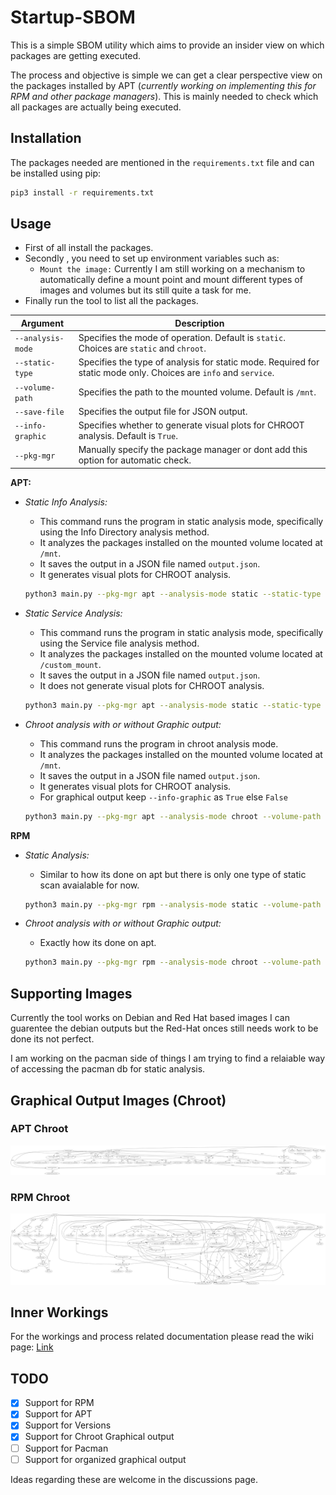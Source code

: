 # Startup-SBOM

This is a simple SBOM utility which aims to provide an insider view on which packages are getting executed.

The process and objective is simple we can get a clear perspective view on the packages installed by APT (*currently working on implementing this for RPM and other package managers*). This is mainly needed to check which all packages are actually being executed.

## Installation
The packages needed are mentioned in the  `requirements.txt` file and can be installed using pip:
```bash
pip3 install -r requirements.txt
```

## Usage
- First of all install the packages.
- Secondly , you need to set up environment variables such as:
    - `Mount the image:` Currently I am still working on a mechanism to automatically define a mount point and mount different types of images and volumes but its still quite a task for me.
- Finally run the tool to list all the packages.


| Argument          | Description                                                                                                      |
|-------------------|------------------------------------------------------------------------------------------------------------------|
| `--analysis-mode` | Specifies the mode of operation. Default is `static`. Choices are `static` and `chroot`.                         |
| `--static-type`   | Specifies the type of analysis for static mode. Required for static mode only. Choices are `info` and `service`. |
| `--volume-path`   | Specifies the path to the mounted volume. Default is `/mnt`.                                                     |
| `--save-file`     | Specifies the output file for JSON output.                                                                       |
| `--info-graphic`  | Specifies whether to generate visual plots for CHROOT analysis. Default is `True`.                               |
| `--pkg-mgr`     |  Manually specify the package manager or dont add this option for automatic check.                                                          |
**APT:**
- *Static Info Analysis:*
    - This command runs the program in static analysis mode, specifically using the Info Directory analysis method.
    - It analyzes the packages installed on the mounted volume located at `/mnt`.
    - It saves the output in a JSON file named `output.json`.
    - It generates visual plots for CHROOT analysis.

    ```bash
    python3 main.py --pkg-mgr apt --analysis-mode static --static-type info --volume-path /mnt --save-file output.json
    ```
- *Static Service Analysis:*

   - This command runs the program in static analysis mode, specifically using the Service file analysis method.
   - It analyzes the packages installed on the mounted volume located at `/custom_mount`.
   - It saves the output in a JSON file named `output.json`.
   - It does not generate visual plots for CHROOT analysis.
    ```bash
    python3 main.py --pkg-mgr apt --analysis-mode static --static-type service --volume-path /custom_mount --save-file output.json --info-graphic False
    ```

- *Chroot analysis with or without Graphic output:*
   - This command runs the program in chroot analysis mode.
   - It analyzes the packages installed on the mounted volume located at `/mnt`.
   - It saves the output in a JSON file named `output.json`.
   - It generates visual plots for CHROOT analysis.
   - For graphical output keep `--info-graphic` as `True` else `False`
    ```bash
    python3 main.py --pkg-mgr apt --analysis-mode chroot --volume-path /mnt --save-file output.json --info-graphic True/False
    ```

**RPM**
- *Static Analysis:*
    - Similar to how its done on apt but there is only one type of static scan avaialable for now.
    ```bash
    python3 main.py --pkg-mgr rpm --analysis-mode static --volume-path /mnt --save-file output.json
    ```

- *Chroot analysis with or without Graphic output:*
   - Exactly how its done on apt.
    ```bash
    python3 main.py --pkg-mgr rpm --analysis-mode chroot --volume-path /mnt --save-file output.json --info-graphic True/False
    ```

## Supporting Images
Currently the tool works on Debian and Red Hat based images I can guarentee the debian outputs but the Red-Hat onces still needs work to be done its not perfect.

I am working on the pacman side of things I am trying to find a relaiable way of accessing the pacman db for static analysis.

## Graphical Output Images (Chroot)
### APT Chroot
![apt](./Docs/sample_output_images/apt.png)

### RPM Chroot
![rpm](./Docs/sample_output_images/rpm.png)

## Inner Workings
For the workings and process related documentation please read the wiki page: [Link](https://github.com/morpheuslord/Startup-SBOM/wiki)


## TODO
- [x] Support for RPM
- [x] Support for APT
- [x] Support for Versions
- [x] Support for Chroot Graphical output
- [ ] Support for Pacman
- [ ] Support for organized graphical output

Ideas regarding these are welcome in the discussions page.